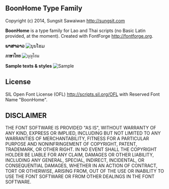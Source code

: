## BoonHome Type Family
Copyright (c) 2014, Sungsit Sawaiwan <http://sungsit.com>

**BoonHome** is a type family for Lao and Thai scripts (no Basic Latin provided, at the moment). Created with FontForge <http://fontforge.org>.

**ພາສາລາວ**
<img src="https://github.com/sungsit/boonhome/raw/master/img/350x350-lo.png" alt="ບຸນໂຮມ">

**ภาษาไทย**
<img src="https://github.com/sungsit/boonhome/raw/master/img/350x350-th.png" alt="บุญโฮม">

**Sample texts & styles**
<img src="https://github.com/sungsit/boonhome/raw/master/img/600x800-display.png" alt="Sample">

## License
SIL Open Font License (OFL) <http://scripts.sil.org/OFL> with Reserved Font Name "BoonHome".

## DISCLAIMER
THE FONT SOFTWARE IS PROVIDED "AS IS", WITHOUT WARRANTY OF ANY KIND,
EXPRESS OR IMPLIED, INCLUDING BUT NOT LIMITED TO ANY WARRANTIES OF
MERCHANTABILITY, FITNESS FOR A PARTICULAR PURPOSE AND NONINFRINGEMENT
OF COPYRIGHT, PATENT, TRADEMARK, OR OTHER RIGHT. IN NO EVENT SHALL THE
COPYRIGHT HOLDER BE LIABLE FOR ANY CLAIM, DAMAGES OR OTHER LIABILITY,
INCLUDING ANY GENERAL, SPECIAL, INDIRECT, INCIDENTAL, OR CONSEQUENTIAL
DAMAGES, WHETHER IN AN ACTION OF CONTRACT, TORT OR OTHERWISE, ARISING
FROM, OUT OF THE USE OR INABILITY TO USE THE FONT SOFTWARE OR FROM
OTHER DEALINGS IN THE FONT SOFTWARE.

